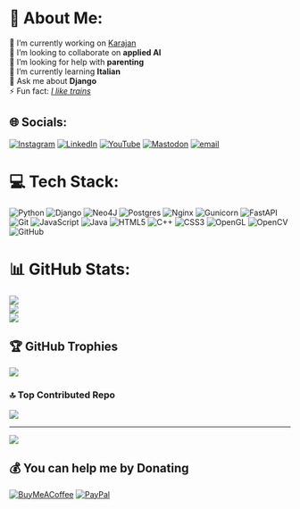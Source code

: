 # 💫 About Me:
🔭 I’m currently working on [Karajan](https://github.com/codingjoe/karajan)<br>👯 I’m looking to collaborate on **applied AI**<br>🤝 I’m looking for help with **parenting**<br>🌱 I’m currently learning **Italian**<br>💬 Ask me about **Django**<br>⚡ Fun fact: _[I like trains](https://youtu.be/5DjOL2we8ko?si=HBRIkz7jgviNVCHP)_


## 🌐 Socials:
[![Instagram](https://img.shields.io/badge/Instagram-%23E4405F.svg?logo=Instagram&logoColor=white)](https://instagram.com/johannes_maron) [![LinkedIn](https://img.shields.io/badge/LinkedIn-%230077B5.svg?logo=linkedin&logoColor=white)](https://linkedin.com/in/codingjoe) [![YouTube](https://img.shields.io/badge/YouTube-%23FF0000.svg?logo=YouTube&logoColor=white)](https://youtube.com/@codingjoe) [![Mastodon](https://img.shields.io/badge/-MASTODON-%232B90D9?logo=mastodon&logoColor=white)](https://mastodon.social/@codingjoe@fosstodon.social) [![email](https://img.shields.io/badge/Email-D14836?logo=gmail&logoColor=white)](mailto:johannes@maron.family) 

# 💻 Tech Stack:
![Python](https://img.shields.io/badge/python-3670A0?style=for-the-badge&logo=python&logoColor=ffdd54) ![Django](https://img.shields.io/badge/django-%23092E20.svg?style=for-the-badge&logo=django&logoColor=white) ![Neo4J](https://img.shields.io/badge/Neo4j-008CC1?style=for-the-badge&logo=neo4j&logoColor=white) ![Postgres](https://img.shields.io/badge/postgres-%23316192.svg?style=for-the-badge&logo=postgresql&logoColor=white) ![Nginx](https://img.shields.io/badge/nginx-%23009639.svg?style=for-the-badge&logo=nginx&logoColor=white) ![Gunicorn](https://img.shields.io/badge/gunicorn-%298729.svg?style=for-the-badge&logo=gunicorn&logoColor=white) ![FastAPI](https://img.shields.io/badge/FastAPI-005571?style=for-the-badge&logo=fastapi) ![Git](https://img.shields.io/badge/git-%23F05033.svg?style=for-the-badge&logo=git&logoColor=white) ![JavaScript](https://img.shields.io/badge/javascript-%23323330.svg?style=for-the-badge&logo=javascript&logoColor=%23F7DF1E) ![Java](https://img.shields.io/badge/java-%23ED8B00.svg?style=for-the-badge&logo=openjdk&logoColor=white) ![HTML5](https://img.shields.io/badge/html5-%23E34F26.svg?style=for-the-badge&logo=html5&logoColor=white) ![C++](https://img.shields.io/badge/c++-%2300599C.svg?style=for-the-badge&logo=c%2B%2B&logoColor=white) ![CSS3](https://img.shields.io/badge/css3-%231572B6.svg?style=for-the-badge&logo=css3&logoColor=white) ![OpenGL](https://img.shields.io/badge/OpenGL-white?logo=OpenGL&style=for-the-badge) ![OpenCV](https://img.shields.io/badge/opencv-%23white.svg?style=for-the-badge&logo=opencv&logoColor=white) ![GitHub](https://img.shields.io/badge/github-%23121011.svg?style=for-the-badge&logo=github&logoColor=white)

# 📊 GitHub Stats:
![](https://github-readme-stats.vercel.app/api?username=codingjoe&hide_border=false&include_all_commits=true)<br/>
![](https://nirzak-streak-stats.vercel.app/?user=codingjoe&hide_border=false)<br/>
![](https://github-readme-stats.vercel.app/api/top-langs/?username=codingjoe&hide_border=false&include_all_commits=true&count_private=true&layout=compact)

## 🏆 GitHub Trophies
![](https://github-profile-trophy.vercel.app/?username=codingjoe&no-frame=false&no-bg=true&margin-w=4)

### 🔝 Top Contributed Repo
![](https://github-contributor-stats.vercel.app/api?username=codingjoe&limit=10&combine_all_yearly_contributions=true)

---
[![](https://visitcount.itsvg.in/api?id=codingjoe&icon=0&color=0)](https://visitcount.itsvg.in)

  ## 💰 You can help me by Donating
  [![BuyMeACoffee](https://img.shields.io/badge/Buy%20Me%20a%20Coffee-ffdd00?style=for-the-badge&logo=buy-me-a-coffee&logoColor=black)](https://buymeacoffee.com/codingjoe) [![PayPal](https://img.shields.io/badge/PayPal-00457C?style=for-the-badge&logo=paypal&logoColor=white)](https://paypal.me/codingjoe) 

  
<!-- Proudly created with GPRM ( https://gprm.itsvg.in ) -->
